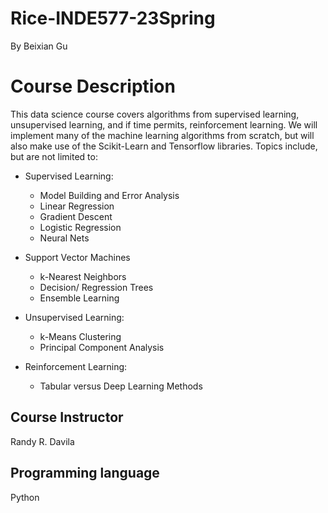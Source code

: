 # Rice-INDE577-23Spring
By Beixian Gu
# Course Description
This data science course covers algorithms from supervised learning, unsupervised learning, and if time permits, reinforcement learning. We will implement many of the machine learning algorithms from scratch, but will also make use of the Scikit-Learn and Tensorflow libraries. Topics include, but are not limited to:

* Supervised Learning:
  *  Model Building and Error Analysis
  * Linear Regression
  * Gradient Descent
  * Logistic Regression
  * Neural Nets
* Support Vector Machines
  * k-Nearest Neighbors
  * Decision/ Regression Trees
  * Ensemble Learning

* Unsupervised Learning:
  * k-Means Clustering
  * Principal Component Analysis

* Reinforcement Learning:
  * Tabular versus Deep Learning Methods
## Course Instructor
Randy R. Davila
## Programming language
Python
